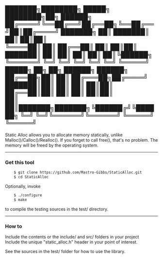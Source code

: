 ███████╗████████╗ █████╗ ████████╗██╗ ██████╗
██╔════╝╚══██╔══╝██╔══██╗╚══██╔══╝██║██╔════╝
███████╗   ██║   ███████║   ██║   ██║██║     
╚════██║   ██║   ██╔══██║   ██║   ██║██║     
███████║   ██║   ██║  ██║   ██║   ██║╚██████╗
╚══════╝   ╚═╝   ╚═╝  ╚═╝   ╚═╝   ╚═╝ ╚═════╝
 █████╗ ██╗     ██╗      ██████╗ ██████╗                                                          
██╔══██╗██║     ██║     ██╔═══██╗██╔════╝
███████║██║     ██║     ██║   ██║██║     
██╔══██║██║     ██║     ██║   ██║██║     
██║  ██║███████╗███████╗╚██████╔╝╚██████╗
╚═╝  ╚═╝╚══════╝╚══════╝ ╚═════╝  ╚═════╝
---

Static Alloc allows you to allocate memory statically, unlike Malloc()/Calloc()/Realloc().
If you forget to call free(), that's no problem.
The memory will be freed by the operating system. 

---

### Get this tool
```bash
    $ git clone https://github.com/Mastro-Gibbs/StaticAlloc.git
    $ cd StaticAlloc
```

Optionally, invoke 
```bash
    $ ./configure
    $ make
``` 
to compile the testing sources in the test/ directory.

---

### How to
Include the contents or the include/ and src/ folders in your project  
Include the unique "static_alloc.h" header in your point of interest.  
  
See the sources in the test/ folder for how to use the library.


